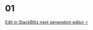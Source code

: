 # 01

[Edit in StackBlitz next generation editor ⚡️](https://stackblitz.com/~/github.com/estivenmendezr98/01)